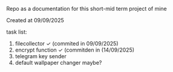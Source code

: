 Repo as a documentation for this short-mid term project of mine

Created at 09/09/2025

task list:
1. filecollector ✓ (commited in 09/09/2025)
2. encrypt function ✓ (commitden in (14/09/2025)
3. telegram key sender
4. default wallpaper changer maybe?
